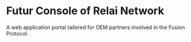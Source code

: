 # Futur Console of Relai Network

A web application portal tailored for OEM partners involved in the Fusion Protocol.

